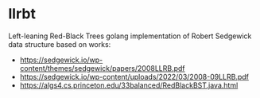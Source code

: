 # llrbt

Left-leaning Red-Black Trees golang implementation of Robert Sedgewick data structure based on works:
- https://sedgewick.io/wp-content/themes/sedgewick/papers/2008LLRB.pdf
- https://sedgewick.io/wp-content/uploads/2022/03/2008-09LLRB.pdf
- https://algs4.cs.princeton.edu/33balanced/RedBlackBST.java.html


